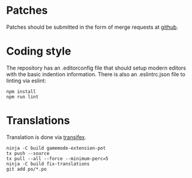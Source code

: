 Patches
=======

Patches should be submitted in the form of merge requests at
[github][github].


Coding style
============

The repository has an .editorconfig file that should setup
modern editors with the basic indention information. There
is also an .eslintrc.json file to linting via eslint:

	npm install
	npm run lint


Translations
============

Translation is done via [transifex][transifex].

	ninja -C build gamemode-extension-pot
	tx push --source
	tx pull --all --force --minimum-perc=5
	ninja -C build fix-translations
	git add po/*.po


[github]: https://github.com/gicmo/gamemode-extension
[transifex]: https://www.transifex.com/GameMode/gamemode-gnome-shell-extension
